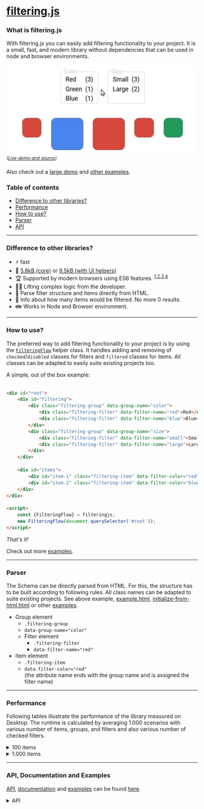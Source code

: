 # [filtering.js](https://github.com/filteringjs/filtering.js)

### What is filtering.js

With filtering.js you can easily add filtering functionality to your project. It is a small, fast, and modern library without dependencies that can be used in node and browser environments.

![Preview](https://github.com/filteringjs/filtering.js/raw/main/assets/preview.gif?raw=true)<br>
<sup>*([Live-demo and source](https://filteringjs.github.io/filtering.js/examples.html#number-of-results-for-each-filter))*</sup>

Also check out a [large demo](https://filteringjs.github.io/filtering.js/demo.html) and [other examples](https://filteringjs.github.io/filtering.js/examples.html).

### Table of contents

- [Difference to other libraries?](#difference-to-other-libraries)
- [Performance](#performance)
- [How to use?](#how-to-use)
- [Parser](#parser)
- [API](#api)

---

### Difference to other libraries?

- :zap: fast
- :ant: [5.8kB (core)](https://github.com/filteringjs/filtering.js/blob/main/dist/index.core.js) or [9.5kB (with UI helpers)](https://github.com/filteringjs/filtering.js/blob/main/dist/index.ui.js)
- :trophy: Supported by modern browsers using ES6 features.
  <sup>[1](https://caniuse.com/mdn-javascript_builtins_set),[2](https://caniuse.com/mdn-javascript_builtins_map),[3](https://caniuse.com/mdn-api_htmlelement_dataset),[4](https://caniuse.com/mdn-api_domtokenlist_contains)</sup>
- :weight_lifting_man: Lifting complex logic from the developer.
- :battery: Parse filter structure and items directly from HTML.
- :crystal_ball: Info about how many items would be filtered. No more 0 results.
- :family: Works in Node and Browser environment.

---

### How to use?

The preferred way to add filtering functionality to your project is by using the [`FilteringFlow`](https://github.com/filteringjs/filtering.js/blob/main/src/helper.ts) helper class. It handles adding and removing of `checked`/`disabled` classes for filters and `filtered` classes for items. All classes can be adapted to easily suite existing projects too.

A simple, out of the box example:

```html

<div id="root">
    <div id="filtering">
        <div class="filtering-group" data-group-name="color">
            <div class="filtering-filter" data-filter-name="red">Red</div>
            <div class="filtering-filter" data-filter-name="blue">Blue</div>
        </div>
        <div class="filtering-group" data-group-name="size">
            <div class="filtering-filter" data-filter-name="small">Small</div>
            <div class="filtering-filter" data-filter-name="large">Large</div>
        </div>
    </div>

    <div id="items">
        <div id="item-1" class="filtering-item" data-filter-color="red" data-filter-size="small"></div>
        <div id="item-2" class="filtering-item" data-filter-color="blue" data-filter-size="large"></div>
    </div>
</div>

<script>
    const {FilteringFlow} = filteringjs;
    new FilteringFlow(document.querySelector('#root'));
</script>
```

*That's it!*

Check out more [examples](https://github.com/filteringjs/filtering.js/blob/main/examples/).

---

### Parser

The Schema can be directly parsed from HTML. For this, the structure has to be built according to following rules. All class names can be adapted to suite existing projects. See above example, [example.html](https://github.com/filteringjs/filtering.js/blob/main/examples/example.html), [initialize-from-html.html](https://github.com/filteringjs/filtering.js/blob/main/examples/initialize-from-html.html) or other [examples](https://github.com/filteringjs/filtering.js/tree/main/examples).

- Group element
    - `.filtering-group`
    - `data-group-name="color"`
    - Filter element
        - `.filtering-filter`
        - `data-filter-name="red"`
- Item element
    - `.filtering-item`
    - `data-filter-color="red"`<br>(the attribute name ends with the group name and is assigned the filter name)

---

### Performance

Following tables illustrate the performance of the library measured on Desktop. The runtime is calculated by averaging 1.000 scenarios with various number of items, groups, and filters and also various number of checked filters.

<details>
  <summary>100 items</summary>

| <sub>filters</sub> \ <sup>groups</sup> | **2** | **4** | **8** |
|---------------------------------------:|:-----:|:-----:|:-----:|
|                                  **8** | <1 ms | <1 ms | <1 ms |
|                                 **24** | <1 ms | <1 ms | <1 ms |
|                                 **64** | <1 ms | <1 ms | <1 ms |

</details>

<details>
  <summary>1.000 items</summary>

| <sub>filters</sub> \ <sup>groups</sup> | **2** | **4** | **8** |
|---------------------------------------:|:-----:|:-----:|:-----:|
|                                  **8** | 2 ms  | 3 ms  | 10 ms |
|                                 **24** | 2 ms  | 3 ms  | 6 ms  |
|                                 **64** | 2 ms  | 3 ms  | 5 ms  |

</details>

---

### API, Documentation and Examples

[API](https://filteringjs.github.io/filtering.js/api), [documentation](https://filteringjs.github.io/filtering.js/documentation) and [examples](https://filteringjs.github.io/filtering.js/examples) can be found [here](https://filteringjs.github.io/filtering.js/).

<details class="hidden">
  <summary>API</summary>

#### Schema

###### Properties

| Name     | Type      | Description     |
|----------|-----------|-----------------|
| `groups` | `Group[]` | List of groups. |
| `items`  | `Item[]`  | List of items.  |
| `data`   | `object`  | User data.      |

###### Functions

| Name                         | Return type | Description                                                       |
|------------------------------|-------------|-------------------------------------------------------------------|
| `constructor(data?: object)` |             | - data, a usable plain old JavaScript object defined by the user. |
| `addGroup(group: Group)`     |             | Adds a new Group to the Schema.                                   |
| `addItem(item: Item)`        |             | Adds a new Item to the Schema.                                    |
| `addItems(items: Item[])`    |             | Adds multiple items to the Schema.                                |

<br>

#### Group

###### Properties

| Name      | Type       | Description        |
|-----------|------------|--------------------|
| `name`    | `string`   | Name of the group. |
| `filters` | `Filter[]` | List of filters.   |
| `data`    | `object`   | User data.         |

###### Functions

| Name                                     | Return type | Description                                                                                     |
|------------------------------------------|-------------|-------------------------------------------------------------------------------------------------|
| `constructor(name: string, data?: Pojo)` |             | - name, name of the group.<br>- data, a usable plain old JavaScript object defined by the user. |
| `addFilter(filter: Filter)`              |             | Adds a new Filter to the Group.                                                                 |
| `getFilterNames() `                      | `string[]`  | Returns a list of all filter names.                                                             |

<br>

#### Filter

###### Properties

| Name   | Type     | Description     |
|--------|----------|-----------------|
| `name` | `string` | Name of filter. |
| `data` | `object` | User data.      |

<br>

#### Item

###### Properties

| Name   | Type     | Description |
|--------|----------|-------------|
| `data` | `object` | User data.  |

###### Functions

| Name                                               | Return type   | Description                                                            |
|----------------------------------------------------|---------------|------------------------------------------------------------------------|
| `constructor(data?: Pojo)`                         |               | - data, a usable plain old JavaScript object defined by the user.      |
| `addFilter(groupName: string, filterName: string)` |               | Specifies the                                                          |
| `getGroupNames()`                                  | `Set<string>` | Returns a set of all Group names the Item is in.                       |
| `getFilterNames(groupName: string)`                | `Set<string>` | Returns a set of all Filter names for a specific Group the Item is in. |

<br>

#### Filtering

###### Properties

| Name      | Type               | Description |
|-----------|--------------------|-------------|
| `schema`  | `Schema`           |             |
| `options` | `FilteringOptions` |             |

###### Functions

| Name                                                      | Return type | Description       |
|-----------------------------------------------------------|-------------|-------------------|
| `constructor(schema: Schema, options?: FilteringOptions)` |             | - [options](TODO) |

<br>

#### FilteringOptions

###### Functions

| Name                                                              | Return type | Description                                                                                                                    |
|-------------------------------------------------------------------|-------------|--------------------------------------------------------------------------------------------------------------------------------|
| `filterItem?(item: Item, schema: Schema, filterData: FilterData)` | `boolean`   | Called before `Filtering.filter` for each item. Returning true will consider the item for filtering and in the [Result](TODO). |

<br>

#### FilterData

###### Properties

| Name             | Type                      | Description                                                                                         |
|------------------|---------------------------|-----------------------------------------------------------------------------------------------------|
| `checkedFilters` | Map<string, Set\<string>> | A map representing the checked Data (key: Group names; values: Filter names in the specific group). |

###### Functions

| Name                                                 | Return type | Description                                                                                                         |
|------------------------------------------------------|-------------|---------------------------------------------------------------------------------------------------------------------|
| `checkFilter(groupName: string, filterName: string)` |             | Checks a Filter in a Group.                                                                                         |
| `disableGroup(groupName: string)`                    |             | Unchecks all Filters in a Group. Also disables the Group, further checking Filter will have no effect on the Group. |

<br>

#### Result

###### Properties

| Name            | Type            | Description                                  |
|-----------------|-----------------|----------------------------------------------|
| `schema`        | `Schema`        | The Schema used for filtering.               |
| `groups`        | `GroupResult[]` | List of GroupResult.                         |
| `groupNames`    | `string[]`      | List of Group names.                         |
| `filteredItems` | `Item[]`        | List of all items that passed the filtering. |
| `allItems`      | `Item[]`        | List of all items considered for filtering.  |

###### Functions

| Name                          | Return type | Description              |
|-------------------------------|-------------|--------------------------|
| `getGroup(groupName: string)` | `Group`     | Returns a Group by name. |

> Note: Other functions are mainly relevant for the filtering algorithm to generate the result and shouldn't be used by the user.

<br>

#### GroupResult

###### Properties

| Name            | Type             | Description                                               |
|-----------------|------------------|-----------------------------------------------------------|
| `schemaGroup`   | `Group`          | The corresponding Group of the GroupResult.               |
| `filters`       | `FilterResult[]` | List of all FilterResults.                                |
| `filteredItems` | `Item[]`         | List of all items in the Group that passed the filtering. |
| `allItems`      | `Item[]`         | List of all items in the Group considered for filtering.  |

###### Functions

| Name                            | Return type | Description               |
|---------------------------------|-------------|---------------------------|
| `getFilter(filterName: string)` | `Filter`    | Returns a Filter by name. |

> Note: Other functions are mainly relevant for the filtering algorithm to generate the result and shouldn't be used by the user.

<br>

#### FilterResult

###### Properties

| Name            | Type     | Description                                                    |
|-----------------|----------|----------------------------------------------------------------|
| `schemaFilter`  | `Filter` | The corresponding Filter of the FilterResult.                  |
| `filteredItems` | `Item[]` | List of all items in the Filter that passed the filtering.     |
| `possibleItems` | `Item[]` | List of all items in the Filter that could pass the filtering. |
| `allItems`      | `Item[]` | List of all items in the Filter considered for filtering.      |

###### Functions

| Name | Return type | Description |

> Note: Other functions are mainly relevant for the filtering algorithm to generate the result and shouldn't be used by the user.

<br>

#### FilteringFlow

###### Properties

| Name        | Type               | Description |
|-------------|--------------------|-------------|
| `root`      | `HTMLElement`      |             |
| `options`   | `FilteringOptions` |             |
| `parser`    | `Parser`           |             |
| `schema`    | `Schema`           |             |
| `filtering` | `Filtering`        |             |

###### Functions

| Name                                                             | Return type | Description                                                                                                                                                                 |
|------------------------------------------------------------------|-------------|-----------------------------------------------------------------------------------------------------------------------------------------------------------------------------|
| `constructor(root: HTMLElement, options: FilteringFlowOptions})` |             | - root, a HTML element containing all group, filter and item Elements.<br>- [FilteringFlowOptions](TODO)                                                                    |
| `initializeParser(parserOptions?: ParserOptions)`                | Parser      | Defaults to initialize a Parser with default parserOptions. Subclass FilteringFlow and override to return custom Parser.                                                    |
| `initializeSchema()`                                             | Schema      | Defaults to initialize a Schema parsed by the Parser returned by `FilteringFlow.initializeParser`. Subclass `FilteringFlow` and override to return custom Schema.           |
| `initializeFiltering(filteringOptions?: FilteringOptions)`       | Filtering   | Defaults to initialize Filtering by using the parsed Schema and default FilteringOptions. Subclass FilteringFlow and override to return custom Filtering.                   |
| `initializeFilterListener()`                                     |             | Adds a click listener to each Filter Element and triggers `beforeFilter()` and `filter()`. Subclass FilteringFlow and override to handle initializing listener by yourself. |
| `beforeFilter(filterElement: HTMLElement)`                       | boolean     | Return true to trigger `filter()`.                                                                                                                                          |
| `filter()`                                                       |             | Defaults to parse the checked Filters from HTML, generates the Result and calls `handleFilterResult(Result)`.                                                               |
| `handleFilterResult(result: Result)`                             |             | Defaults to add or remove the disabled filter class to every Filter Element and add or remove the filtered item class to every Item Element.                                |

> Note: Since the default behavior of `FilteringFlow` is to initialize a default `Parser` and `Filtering`, also check out the documentation
> of these classes. e.g.

<br>

#### FilteringFlowOptions

###### Properties

| Name                             | Type      | Description                                                                                           |
|----------------------------------|-----------|-------------------------------------------------------------------------------------------------------|
| `disabledFilterClass`            | `string`  | CSS class that is added to a Filter when it is disabled.<br>Defaults to `disabled`.                   |
| `filteredItemClass`              | `string`  | CSS class that is added to an Item when it's filtered.<br>Defaults to `filtered`.                     |
| `triggerFilterAfterInitializing` | `boolean` | If true, the filtering will be triggered after initializing the FilteringFlow.<br>Defaults to `true`. |

<br>

#### Parser

###### Properties

| Name      | Type            | Description |
|-----------|-----------------|-------------|
| `options` | `ParserOptions` |             |

###### Functions

| Name                                                               | Return type  | Description                                                                                                                                                                                                                                                                                                                                                                                                                                                                                                                                                            |
|--------------------------------------------------------------------|--------------|------------------------------------------------------------------------------------------------------------------------------------------------------------------------------------------------------------------------------------------------------------------------------------------------------------------------------------------------------------------------------------------------------------------------------------------------------------------------------------------------------------------------------------------------------------------------|
| `constructor(options?: ParserOptions)`                             |              | - [options](TODO:ParserOptions)                                                                                                                                                                                                                                                                                                                                                                                                                                                                                                                                        |
| `parseSchemaFromHtml(root: HTMLElement, schema?: Schema)`          | `Schema`     | Queries and parses `Schema` from a HTML Element. The parser queries for elements, which have to be descendants of the root, having the classes specified in `ParserOptions`. If a `Schema` is passed, the parsed `Groups`, `Filters` and `Itesm` will be added to this `Schema`, otherwise a new default `Schema` will be created.<br>- root, the HTML Element having `Groups`, `Filters` and `Items` as descendants.<br>-schema, optional `Schema` to use and add parsed `Groups`, `Filters` and `Items`. If no schema is passed, a new, default one will be created. |
| `parseGroupsAndFiltersFromHtml(root: HTMLElement, schema: Schema)` |              | Queries and parses `Groups` and `Filters` from a HTML Element. The parser queries for elements, which have to be descendants of the root, having the classes specified in `ParserOptions`. Parsed `Groups` and `Filters` will be added to the `Schema`.<br>- root, the HTML Element having `Groups` and `Filters` as descendants.                                                                                                                                                                                                                                      |
| `parseItemsFromHtml(root: HTMLElement)`                            | `Item[]`     | Queries and parses `Items` from a HTML Element. The parser queries for elements, which have to be descendants of the root, having the classes specified in `ParserOptions`. Parsed `Groups` and `Filters` will be added to the `Schema`.<br>- root, the HTML Element having `Groups` and `Filters` as descendants.                                                                                                                                                                                                                                                     |
| `parseCheckedFilterDataFromHtml(root: HTMLElement)`                | `FilterData` | - root, parse Schema from a HTML Element. The parser queries for elements having the classes specified in `ParserOptions`.                                                                                                                                                                                                                                                                                                                                                                                                                                             |

#### ParserOptions

###### Properties

| Name                      | Type     | Description                                                                                   |
|---------------------------|----------|-----------------------------------------------------------------------------------------------|
| `groupClass`              | `string` | CSS class that is added to a Group Element.<br>Defaults to `filtering-group`.                 |
| `filterClass`             | `string` | CSS class that is added to a Filter Element.<br>Defaults to `filtering-filter`.               |
| `itemClass`               | `string` | CSS class that is added to an Item Element.<br>Defaults to `filtering-item`.                  |
| `itemFilterDataAttribute` | `string` | Data attribute that is used to store the FilterData of an Item.<br>Defaults to `data-filter`. |
| `itemCheckedClass`        | `string` | CSS class that is added to an Item Element when it is checked.<br>Defaults to `checked`.      |

</details>
